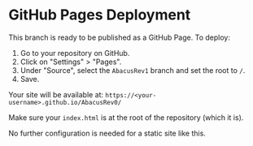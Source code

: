 # GitHub Pages Deployment

This branch is ready to be published as a GitHub Page. To deploy:

1. Go to your repository on GitHub.
2. Click on "Settings" > "Pages".
3. Under "Source", select the `AbacusRev1` branch and set the root to `/`.
4. Save.

Your site will be available at:
`https://<your-username>.github.io/AbacusRev0/`

Make sure your `index.html` is at the root of the repository (which it is).

No further configuration is needed for a static site like this.
